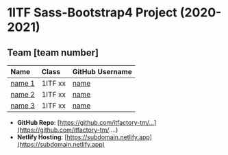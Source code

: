 # 1ITF Sass-Bootstrap4 Project (2020-2021)

## Team [team number]

| Name                                  | Class   | GitHub Username                 |
| :------------------------------------ | :------ | :------------------------------ |
| [name 1](mailto:john.doe@example.com) | 1ITF xx | [name](https://github.com/name) |
| [name 2](mailto:john.doe@example.com) | 1ITF xx | [name](https://github.com/name) |
| [name 3](mailto:john.doe@example.com) | 1ITF xx | [name](https://github.com/name) |

- **GitHub Repo**: [https://github.com/itfactory-tm/...](https://github.com/itfactory-tm/....)
- **Netlify Hosting**: [https://subdomain.netlify.app](https://subdomain.netlify.app)
